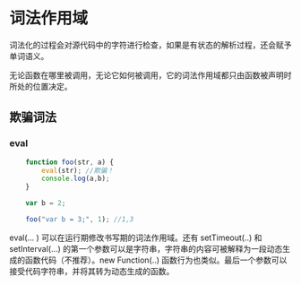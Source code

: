 # 词法作用域
词法化的过程会对源代码中的字符进行检查，如果是有状态的解析过程，还会赋予单词语义。

无论函数在哪里被调用，无论它如何被调用，它的词法作用域都只由函数被声明时所处的位置决定。

## 欺骗词法

### eval

```js
    function foo(str, a) {
        eval(str); //欺骗！
        console.log(a,b);
    }

    var b = 2;

    foo("var b = 3;", 1); //1,3
```

eval(... ) 可以在运行期修改书写期的词法作用域。还有 setTimeout(..) 和 setInterval(...) 的第一个参数可以是字符串，字符串的内容可被解释为一段动态生成的函数代码（不推荐）。new Function(..) 函数行为也类似。最后一个参数可以接受代码字符串，并将其转为动态生成的函数。

